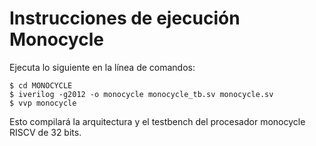 # Instrucciones de ejecución Monocycle

Ejecuta lo siguiente en la línea de comandos:

~~~
$ cd MONOCYCLE
$ iverilog -g2012 -o monocycle monocycle_tb.sv monocycle.sv
$ vvp monocycle
~~~

Esto compilará la arquitectura y el testbench del procesador monocycle RISCV de 32 bits.